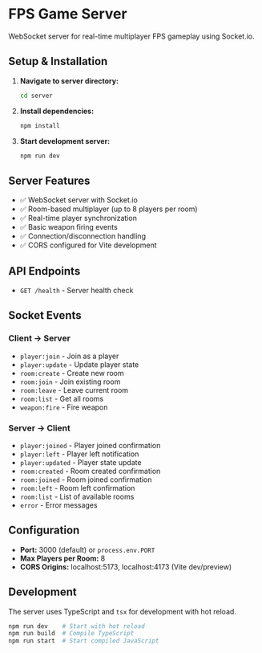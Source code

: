 # FPS Game Server

WebSocket server for real-time multiplayer FPS gameplay using Socket.io.

## Setup & Installation

1. **Navigate to server directory:**

   ```bash
   cd server
   ```

2. **Install dependencies:**

   ```bash
   npm install
   ```

3. **Start development server:**
   ```bash
   npm run dev
   ```

## Server Features

- ✅ WebSocket server with Socket.io
- ✅ Room-based multiplayer (up to 8 players per room)
- ✅ Real-time player synchronization
- ✅ Basic weapon firing events
- ✅ Connection/disconnection handling
- ✅ CORS configured for Vite development

## API Endpoints

- `GET /health` - Server health check

## Socket Events

### Client → Server

- `player:join` - Join as a player
- `player:update` - Update player state
- `room:create` - Create new room
- `room:join` - Join existing room
- `room:leave` - Leave current room
- `room:list` - Get all rooms
- `weapon:fire` - Fire weapon

### Server → Client

- `player:joined` - Player joined confirmation
- `player:left` - Player left notification
- `player:updated` - Player state update
- `room:created` - Room created confirmation
- `room:joined` - Room joined confirmation
- `room:left` - Room left confirmation
- `room:list` - List of available rooms
- `error` - Error messages

## Configuration

- **Port:** 3000 (default) or `process.env.PORT`
- **Max Players per Room:** 8
- **CORS Origins:** localhost:5173, localhost:4173 (Vite dev/preview)

## Development

The server uses TypeScript and `tsx` for development with hot reload.

```bash
npm run dev    # Start with hot reload
npm run build  # Compile TypeScript
npm run start  # Start compiled JavaScript
```
